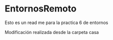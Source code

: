 # EntornosRemoto

Esto es un read me para la practica 6 de entornos

Modificación realizada desde la carpeta casa
